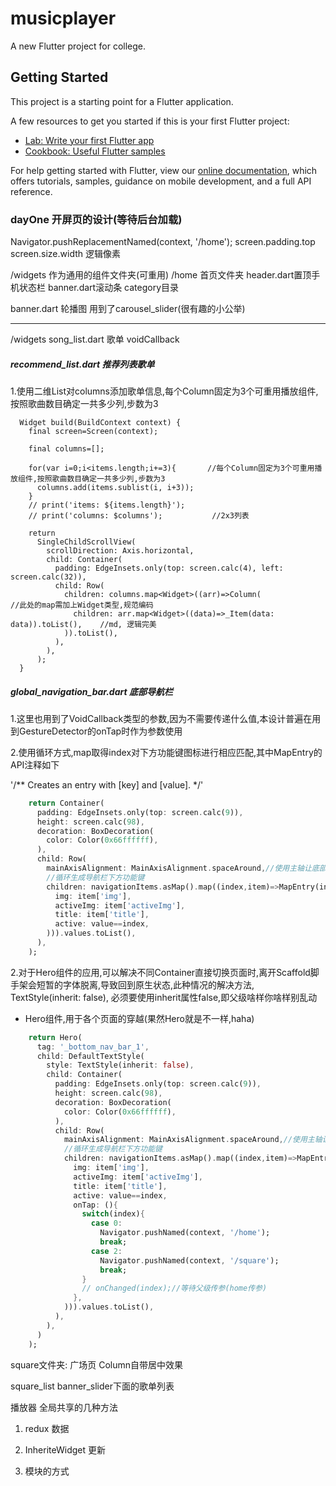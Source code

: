 # musicplayer

A new Flutter project for college.

## Getting Started

This project is a starting point for a Flutter application.

A few resources to get you started if this is your first Flutter project:

- [Lab: Write your first Flutter app](https://flutter.dev/docs/get-started/codelab)
- [Cookbook: Useful Flutter samples](https://flutter.dev/docs/cookbook)

For help getting started with Flutter, view our
[online documentation](https://flutter.dev/docs), which offers tutorials,
samples, guidance on mobile development, and a full API reference.

### dayOne 开屏页的设计(等待后台加载)
Navigator.pushReplacementNamed(context, '/home');
screen.padding.top
screen.size.width  逻辑像素

/widgets 作为通用的组件文件夹(可重用)
/home 首页文件夹
header.dart置顶手机状态栏
banner.dart滚动条
category目录

banner.dart
轮播图
用到了carousel_slider(很有趣的小公举)

----------------------------------------------

/widgets
song_list.dart 歌单
voidCallback

##### recommend_list.dart 推荐列表歌单
1.使用二维List对columns添加歌单信息,每个Column固定为3个可重用播放组件,按照歌曲数目确定一共多少列,步数为3
```
  Widget build(BuildContext context) {
    final screen=Screen(context);

    final columns=[];

    for(var i=0;i<items.length;i+=3){       //每个Column固定为3个可重用播放组件,按照歌曲数目确定一共多少列,步数为3
      columns.add(items.sublist(i, i+3));
    }
    // print('items: ${items.length}');
    // print('columns: $columns');           //2x3列表

    return
      SingleChildScrollView(
        scrollDirection: Axis.horizontal,
        child: Container(
          padding: EdgeInsets.only(top: screen.calc(4), left: screen.calc(32)),
          child: Row(
            children: columns.map<Widget>((arr)=>Column(                        //此处的map需加上Widget类型,规范编码
              children: arr.map<Widget>((data)=>_Item(data: data)).toList(),    //md, 逻辑完美
            )).toList(),
          ),
        ),
      );
  }
```


##### global_navigation_bar.dart 底部导航栏
1.这里也用到了VoidCallback类型的参数,因为不需要传递什么值,本设计普遍在用到GestureDetector的onTap时作为参数使用
 
2.使用循环方式,map取得index对下方功能键图标进行相应匹配,其中MapEntry的API注释如下

'/** Creates an entry with [key] and [value]. */'

```dart
    return Container(
      padding: EdgeInsets.only(top: screen.calc(9)),
      height: screen.calc(98),
      decoration: BoxDecoration(
        color: Color(0x66ffffff),
      ),
      child: Row(
        mainAxisAlignment: MainAxisAlignment.spaceAround,//使用主轴让底部图标空间相同
        //循环生成导航栏下方功能键
        children: navigationItems.asMap().map((index,item)=>MapEntry(index, NavigationBarItem(
          img: item['img'],
          activeImg: item['activeImg'],
          title: item['title'],
          active: value==index,
        ))).values.toList(),
      ),
    );
```

2.对于Hero组件的应用,可以解决不同Container直接切换页面时,离开Scaffold脚手架会短暂的字体脱离,导致回到原生状态,此种情况的解决方法,
TextStyle(inherit: false), 必须要使用inherit属性false,即父级啥样你啥样别乱动
 - Hero组件,用于各个页面的穿越(果然Hero就是不一样,haha)
```dart
    return Hero(
      tag: '_bottom_nav_bar_1',
      child: DefaultTextStyle(
        style: TextStyle(inherit: false),
        child: Container(
          padding: EdgeInsets.only(top: screen.calc(9)),
          height: screen.calc(98),
          decoration: BoxDecoration(
            color: Color(0x66ffffff),
          ),
          child: Row(
            mainAxisAlignment: MainAxisAlignment.spaceAround,//使用主轴让底部图标空间相同
            //循环生成导航栏下方功能键
            children: navigationItems.asMap().map((index,item)=>MapEntry(index, NavigationBarItem(
              img: item['img'],
              activeImg: item['activeImg'],
              title: item['title'],
              active: value==index,
              onTap: (){
                switch(index){
                  case 0:
                    Navigator.pushNamed(context, '/home');
                    break;
                  case 2:
                    Navigator.pushNamed(context, '/square');
                    break;
                }
                // onChanged(index);//等待父级传参(home传参)
              },
            ))).values.toList(),
          ),
        ),
      )
    );
```
 
square文件夹: 广场页
Column自带居中效果




square_list banner_slider下面的歌单列表


播放器
全局共享的几种方法
1. redux
    数据
   
2. InheriteWidget
    更新
   
3. 模块的方式






























































































































